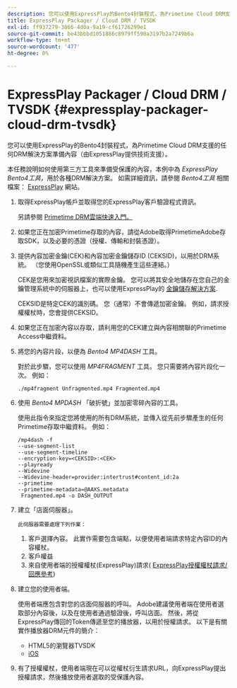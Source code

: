 ```yaml
---
description: 您可以使用ExpressPlay的Bento4封裝程式，為Primetime Cloud DRM支援的任何DRM解決方案準備內容（由ExpressPlay提供技術支援）。
title: ExpressPlay Packager / Cloud DRM / TVSDK
exl-id: ff937279-3866-4d0a-9a19-cf61726299e1
source-git-commit: be43bbbd1051886c8979ff590a3197b2a7249b6a
workflow-type: tm+mt
source-wordcount: '477'
ht-degree: 0%

---
```


# ExpressPlay Packager / Cloud DRM / TVSDK {#expressplay-packager-cloud-drm-tvsdk}

您可以使用ExpressPlay的Bento4封裝程式，為Primetime Cloud DRM支援的任何DRM解決方案準備內容（由ExpressPlay提供技術支援）。

本任務說明如何使用第三方工具來準備受保護的內容，本例中為 *ExpressPlay Bento4工具*，用於各種DRM解決方案。 如需詳細資訊，請參閱 *Bento4工具* 相關檔案： [ExpressPlay](https://www.expressplay.com/developer/) 網站。
1. 取得ExpressPlay帳戶並取得您的ExpressPlay客戶驗證程式資訊。

   另請參閱 [Primetime DRM雲端快速入門。](../../quick-start/quick-overview.md)
1. 如果您正在加密Primetime存取的內容，請從Adobe取得PrimetimeAdobe存取SDK，以及必要的憑證（授權、傳輸和封裝憑證）。
1. 提供內容加密金鑰(CEK)和內容加密金鑰儲存ID (CEKSID)，以用於DRM系統。 （您使用OpenSSL或類似工具隨機產生這些連結。）

   CEK是您用來加密視訊檔案的實際金鑰。 您可以將其安全地儲存在您自己的金鑰管理系統中的伺服器上，也可以使用ExpressPlay的 [金鑰儲存解決方案](https://www.expressplay.com/developer/key-storage/).

   CEKSID是特定CEK的識別碼。 您（通常）不會傳遞加密金鑰。 例如，請求授權權杖時，您會提供CEKSID。

1. 如果您正在加密內容以存取，請利用您的CEK建立與內容相關聯的Primetime Access中繼資料。

1. 將您的內容片段，以便為 *Bento4 MP4DASH* 工具。

   對於此步驟，您可以使用 *MP4FRAGMENT* 工具。 您只需要將內容片段化一次。 例如：

   ```
   ./mp4fragment Unfragmented.mp4 Fragmented.mp4
   ```

1. 使用 *Bento4 MPDASH* 「破折號」並加密零碎內容的工具。

   使用此指令來指定您將使用的所有DRM系統，並傳入從先前步驟產生的任何Primetime存取中繼資料。 例如：

   ```
   /mp4dash -f  
   --use-segment-list  
   --use-segment-timeline  
   --encryption-key=<CEKSID>:<CEK>  
   --playready  
   --Widevine  
   --Widevine-header=provider:intertrust#content_id:2a  
   --primetime  
   --primetime-metadata=@AAXS.metadata 
    Fragmented.mp4 -o DASH_OUTPUT
   ```

1. 建立「店面伺服器」。

       此伺服器需要處理下列作業：
   
   1. 客戶選擇內容。 此實作需要包含端點，以便使用者端請求特定內容ID的內容權杖。
   1. 客戶權益
   1. 來自使用者端的授權權杖(ExpressPlay)請求( [ExpressPlay授權權杖請求/回應參考](../../license-token-req-resp-ref/license-req-resp-overview.md))

1. 建立您的使用者端。

   使用者端應包含對您的店面伺服器的呼叫。 Adobe建議使用者端在使用者選取部分內容後，以及在使用者通過驗證後，呼叫店面。 然後，將從ExpressPlay傳回的Token傳遞至您的播放器，以用於授權請求。 以下是有關實作播放器DRM元件的簡介：

   * HTML5的瀏覽器TVSDK
   * [iOS](../../../../programming/tvsdk-3x-ios-prog/ios-3x-drm-content-security/ios-3x-apple-fairplay-tvsdk.md)

1. 有了授權權杖，使用者端現在可以從權杖衍生請求URL，向ExpressPlay提出授權請求，然後播放使用者選取的受保護內容。
